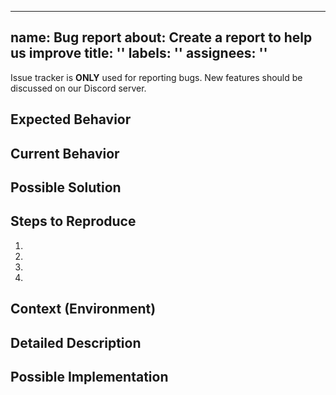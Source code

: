 ---
 name: Bug report
 about: Create a report to help us improve
 title: ''
 labels: ''
 assignees: ''
 ---
 
 Issue tracker is **ONLY** used for reporting bugs. New features should be discussed on our Discord server.
 
 <!--- Provide a general summary of the issue in the Title above -->
 
 ## Expected Behavior
 
 <!--- Tell us what should happen -->
 
 ## Current Behavior
 
 <!--- Tell us what happens instead of the expected behavior -->
 
 ## Possible Solution
 
 <!--- Not obligatory, but suggest a fix/reason for the bug, -->
 
 ## Steps to Reproduce
 
 <!--- Provide a link to a live example, or an unambiguous set of steps to -->
 <!--- reproduce this bug. Include code to reproduce, if relevant -->
 
 1.
 2.
 3.
 4.
 
 ## Context (Environment)
 
 <!--- How has this issue affected you? What are you trying to accomplish? -->
 <!--- Providing context helps us come up with a solution that is most useful in the real world -->
 
 <!--- Provide a general summary of the issue in the Title above -->
 
 ## Detailed Description
 
 <!--- Provide a detailed description of the change or addition you are proposing -->
 
 ## Possible Implementation
 
 <!--- Not obligatory, but suggest an idea for implementing addition or change -->
